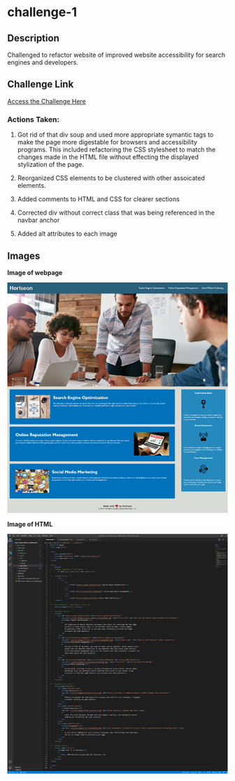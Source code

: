 # challenge-1
## Description
Challenged to refactor website of improved website accessibility for search engines and developers. 

## Challenge Link
[Access the Challenge Here](jbped.github.io/challenge-1)

### Actions Taken:
1. Got rid of that div soup and used more appropriate symantic tags to make the page more digestable for browsers and accessibility programs. This included refactoring the CSS stylesheet to match the changes made in the HTML file without effecting the displayed stylization of the page.

2. Reorganized CSS elements to be clustered with other assoicated elements.

3. Added comments to HTML and CSS for clearer sections

4. Corrected div without correct class that was being referenced in the navbar anchor

5. Added alt attributes to each image

## Images
**Image of webpage** 

![Webpage-Image](./assets/images/webpage-md-pic.png)

**Image of HTML**

![HTML-Image](./assets/images/html-img.png)
